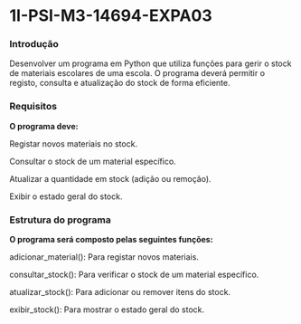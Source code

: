 # 1I-PSI-M3-14694-EXPA03
<h3> Introdução </h3>
Desenvolver um programa em Python que utiliza funções para gerir o stock de materiais escolares de uma escola. O programa deverá permitir o registo, consulta e atualização do stock de forma eficiente.

<h3> Requisitos </h3>

**O programa deve:**

Registar novos materiais no stock.

Consultar o stock de um material específico.

Atualizar a quantidade em stock (adição ou remoção).

Exibir o estado geral do stock.

<h3> Estrutura do programa </h3>

**O programa será composto pelas seguintes funções:**

adicionar_material(): Para registar novos materiais.

consultar_stock(): Para verificar o stock de um material específico.

atualizar_stock(): Para adicionar ou remover itens do stock.

exibir_stock(): Para mostrar o estado geral do stock.
